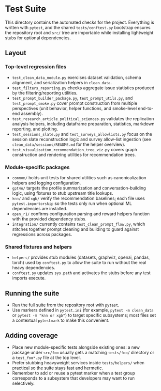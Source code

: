 # Test Suite

This directory contains the automated checks for the project. Everything is written with `pytest`, and the shared `tests/conftest.py` bootstrap ensures the repository root and `src/` tree are importable while installing lightweight stubs for optional dependencies.

## Layout

### Top-level regression files
- `test_clean_data_module.py` exercises dataset validation, schema alignment, and serialization helpers in `clean_data`.
- `test_filters_reporting.py` checks aggregate issue statistics produced by the filtering/reporting utilities.
- `test_prompt_builder_package.py`, `test_prompt_utils.py`, and `test_prompt_smoke.py` cover prompt construction from multiple perspectives (unit behavior, helper functions, and smoke-level end-to-end assembly).
- `test_research_article_political_sciences.py` validates the replication analysis helpers, including dataframe preparation, statistics, markdown reporting, and plotting.
- `test_sessions_slate.py` and `test_surveys_allowlists.py` focus on the session slate reconstruction logic and survey allow-list ingestion (see `clean_data/sessions/README.md` for the helper overview).
- `test_visualization_recommendation_tree_viz.py` covers graph construction and rendering utilities for recommendation trees.

### Module-specific packages
- `common/` holds unit tests for shared utilities such as canonicalization helpers and logging configuration.
- `gpt4o/` targets the profile summarization and conversation-building logic, using fixtures to stub upstream title lookups.
- `knn/` and `xgb/` verify the recommendation baselines; each file uses `pytest.importorskip` so the tests only run when optional ML dependencies are installed.
- `open_r1/` confirms configuration parsing and reward helpers function with the provided dependency stubs.
- `integration/` currently contains `test_clean_prompt_flow.py`, which stitches together prompt cleaning and building to guard against regressions across packages.

### Shared fixtures and helpers
- `helpers/` provides stub modules (datasets, graphviz, openai, pandas, torch) used by `conftest.py` to allow the suite to run without the real heavy dependencies.
- `conftest.py` updates `sys.path` and activates the stubs before any test imports execute.

## Running the suite
- Run the full suite from the repository root with `pytest`.
- Use markers defined in `pytest.ini` (for example, `pytest -m clean_data` or `pytest -m "knn or xgb"`) to target specific subsystems; most files set a contextual `pytestmark` to make this convenient.

## Adding coverage
- Place new module-specific tests alongside existing ones: a new package under `src/foo` usually gets a matching `tests/foo/` directory or a `test_foo*.py` file at the top level.
- Prefer stubbing heavyweight services inside `tests/helpers/` when practical so the suite stays fast and hermetic.
- Remember to add or reuse a pytest marker when a test group corresponds to a subsystem that developers may want to run selectively.
